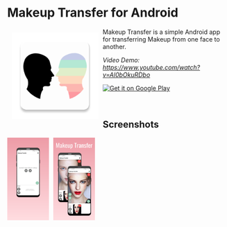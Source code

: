 # Makeup Transfer for Android
<img src="screenshots/ic_launcher-web.png" align="left" width="200" hspace="10" vspace="10">
Makeup Transfer is a simple Android app for transferring Makeup from one face to another.<br/>

_Video Demo: https://www.youtube.com/watch?v=Al0bOkuRDbo_

<div style="display:flex;" >
<!-- <a href="https://f-droid.org/app/org.horaapps.leafpic">
    <img src="https://f-droid.org/badge/get-it-on.png"
         alt="Get it on F-Droid" height="80"> -->
</a>
<a href="https://play.google.com/store/apps/details?id=xyz.cortland.makeuptransfer">
    <img alt="Get it on Google Play"
        height="80"
        src="https://play.google.com/intl/en_us/badges/images/generic/en_badge_web_generic.png" />
</a>
</div>
</br></br>

## Screenshots
<div style="display:flex;" >
<img src="screenshots/C1wUqoUjmBJh_1440_2880.png" width="19%" >
<img style="margin-left:10px;" src="screenshots/Xz5pcUxdCyMo_1440_2880.png" width="19%" >
</div>
